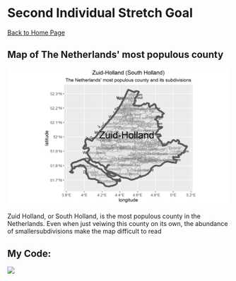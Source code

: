 # Second Individual Stretch Goal

[Back to Home Page](https://jeremy-swack.github.io/wicked-problems/)

## Map of The Netherlands' most populous county

![](zuid_holland.png)

Zuid Holland, or South Holland, is the most populous county in the Netherlands. Even when just veiwing this county on its own, the abundance of smallersubdivisions make the map difficult to read

## My Code:

![](zuid_holland_CODE.png)
